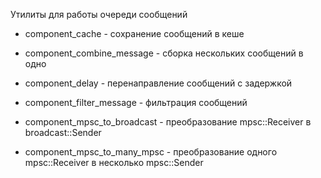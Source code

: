 Утилиты для работы очереди сообщений

- component_cache - сохранение сообщений в кеше

- component_combine_message - сборка нескольких сообщений в одно

- component_delay - перенаправление сообщений с задержкой

- component_filter_message - фильтрация сообщений

- component_mpsc_to_broadcast - преобразование mpsc::Receiver в broadcast::Sender

- component_mpsc_to_many_mpsc - преобразование одного mpsc::Receiver в несколько mpsc::Sender
